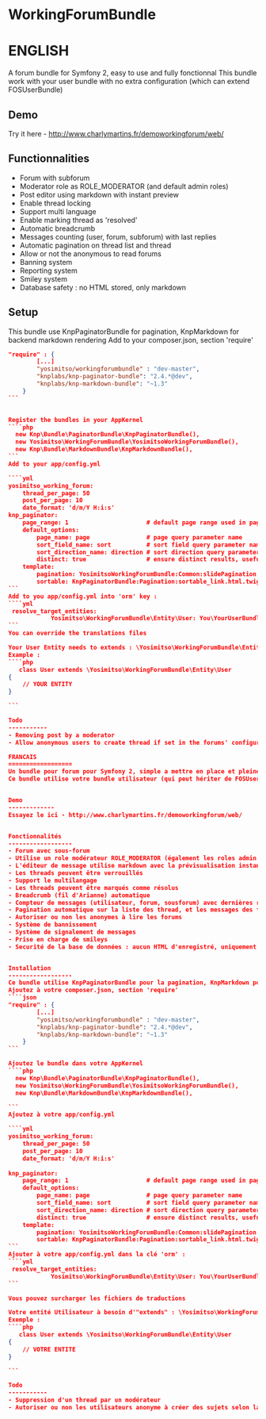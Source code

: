 WorkingForumBundle
==================

ENGLISH
=================
A forum bundle for Symfony 2, easy to use and fully fonctionnal
This bundle work with your user bundle with no extra configuration (which can extend FOSUserBundle)

Demo
-------------
Try it here - http://www.charlymartins.fr/demoworkingforum/web/


Functionnalities
------------------
- Forum with subforum
- Moderator role as ROLE_MODERATOR (and default admin roles)
- Post editor using markdown with instant preview
- Enable thread locking
- Support multi language
- Enable marking thread as 'resolved'
- Automatic breadcrumb
- Messages counting (user, forum, subforum) with last replies
- Automatic pagination on thread list and thread
- Allow or not the anonymous to read forums
- Banning system
- Reporting system
- Smiley system
- Database safety : no HTML stored, only markdown


Setup
------------------
This bundle use KnpPaginatorBundle for pagination, KnpMarkdown for backend markdown rendering
Add to your composer.json, section 'require'
````json
"require" : {
        [...]
        "yosimitso/workingforumbundle" : "dev-master",
        "knplabs/knp-paginator-bundle": "2.4.*@dev",
        "knplabs/knp-markdown-bundle": "~1.3"
    }
```


Register the bundles in your AppKernel
````php
  new Knp\Bundle\PaginatorBundle\KnpPaginatorBundle(),
  new Yosimitso\WorkingForumBundle\YosimitsoWorkingForumBundle(),
  new Knp\Bundle\MarkdownBundle\KnpMarkdownBundle(),
```
Add to your app/config.yml

````yml
yosimitso_working_forum:
    thread_per_page: 50
    post_per_page: 10
    date_format: 'd/m/Y H:i:s'
knp_paginator:
    page_range: 1                      # default page range used in pagination control
    default_options:
        page_name: page                # page query parameter name
        sort_field_name: sort          # sort field query parameter name
        sort_direction_name: direction # sort direction query parameter name
        distinct: true                 # ensure distinct results, useful when ORM queries are using GROUP BY statements
    template:
        pagination: YosimitsoWorkingForumBundle:Common:slidePagination.html.twig     # sliding pagination controls template
        sortable: KnpPaginatorBundle:Pagination:sortable_link.html.twig # sort link template
```
Add to you app/config.yml into 'orm' key :
````yml
 resolve_target_entities:
            Yosimitso\WorkingForumBundle\Entity\User: You\YourUserBundle\Entity\YourUser
```
You can override the translations files

Your User Entity needs to extends : \Yosimitso\WorkingForumBundle\Entity\User
Example :
````php
   class User extends \Yosimitso\WorkingForumBundle\Entity\User
{
    // YOUR ENTITY
}

```

Todo
-----------
- Removing post by a moderator
- Allow anonymous users to create thread if set in the forums' configuration

FRANCAIS
==================
Un bundle pour forum pour Symfony 2, simple a mettre en place et pleinement fonctionnel
Ce bundle utilise votre bundle utilisateur (qui peut hériter de FOSUserBundle)


Demo
-------------
Essayez le ici - http://www.charlymartins.fr/demoworkingforum/web/


Fonctionnalités
------------------
- Forum avec sous-forum
- Utilise un role modérateur ROLE_MODERATOR (également les roles admin par défaut)
- L'éditeur de message utilise markdown avec la prévisualisation instantanée
- Les threads peuvent être verrouillés
- Support le multilangage
- Les threads peuvent être marqués comme résolus
- Breadcrumb (fil d'Arianne) automatique
- Compteur de messages (utilisateur, forum, sousforum) avec dernières réponses
- Pagination automatique sur la liste des thread, et les messages des threads
- Autoriser ou non les anonymes à lire les forums
- Système de bannissement
- Système de signalement de messages
- Prise en charge de smileys
- Securité de la base de données : aucun HTML d'enregistré, uniquement du markdown


Installation
------------------
Ce bundle utilise KnpPaginatorBundle pour la pagination, KnpMarkdown pour le parsage du markdown dans le backend
Ajoutez à votre composer.json, section 'require'
````json
"require" : {
        [...]
        "yosimitso/workingforumbundle" : "dev-master",
        "knplabs/knp-paginator-bundle": "2.4.*@dev",
        "knplabs/knp-markdown-bundle": "~1.3"
    }
```

Ajoutez le bundle dans votre AppKernel
````php
  new Knp\Bundle\PaginatorBundle\KnpPaginatorBundle(),
  new Yosimitso\WorkingForumBundle\YosimitsoWorkingForumBundle(),
  new Knp\Bundle\MarkdownBundle\KnpMarkdownBundle(),

```
Ajoutez à votre app/config.yml

````yml
yosimitso_working_forum:
    thread_per_page: 50
    post_per_page: 10
    date_format: 'd/m/Y H:i:s'
	
knp_paginator:
    page_range: 1                      # default page range used in pagination control
    default_options:
        page_name: page                # page query parameter name
        sort_field_name: sort          # sort field query parameter name
        sort_direction_name: direction # sort direction query parameter name
        distinct: true                 # ensure distinct results, useful when ORM queries are using GROUP BY statements
    template:
        pagination: YosimitsoWorkingForumBundle:Common:slidePagination.html.twig     # sliding pagination controls template
        sortable: KnpPaginatorBundle:Pagination:sortable_link.html.twig # sort link template
```   
Ajouter à votre app/config.yml dans la clé 'orm' :
````yml
 resolve_target_entities:
            Yosimitso\WorkingForumBundle\Entity\User: You\YourUserBundle\Entity\YourUser
```

Vous pouvez surcharger les fichiers de traductions

Votre entité Utilisateur à besoin d'"extends" : \Yosimitso\WorkingForumBundle\Entity\User
Exemple :
````php
   class User extends \Yosimitso\WorkingForumBundle\Entity\User
{
    // VOTRE ENTITE
}

```

Todo
-----------
- Suppression d'un thread par un modérateur
- Autoriser ou non les utilisateurs anonyme à créer des sujets selon la configuration du forum
